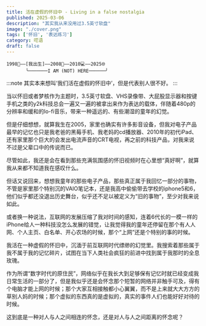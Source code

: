 ```yaml
---
title: 活在虚假的怀旧中 - Living in a false nostalgia
published: 2025-03-06
description: "其实我从来没用过3.5英寸软盘"
image: "./cover.png"
tags: ['怀旧', '表达练习']
category: 呓语
draft: false
---
```


```
1998📼——[我出生]——2008📱——2010💻——2025🌐  
       ╰───────I AM (NOT) HERE──────╯  
```

:::note
其实本来想叫‘我们活在虚假的怀旧中’，但是代表别人很不好。
:::

当以怀旧或者梦核作为主题时，3.5英寸软盘、VHS录像带、大屁股显示器和按键手机之类的y2k科技总会一遍又一遍的被拿出来作为表达的载体，伴随着480p的分辨率和缓和的lo-fi音乐，带来一种遥远的、有些潮湿的童年的幻觉。

但是仔细想想，就算我生在2005，家里也确实有许多影音设备，但我对电子产品最早的记忆也只是我老爸的黑莓手机、我老妈的cd播放器、2010年的初代iPad、还有家里那个巨大的会发出电流声音的CRT电视，再之前的科技产品，对我来说不过是父辈口中的传说而已。

尽管如此，我还是会在看到那些充满氛围感的怀旧视频时在心里想“真好啊”，就算我从来都不知道我在感叹什么。

但话又说回来，想想我童年的那些电子产品，那些真正属于我回忆一部分的事物，不管是家里那个特别沉的VAIO笔记本，还是我高中偷偷带去学校的iphone5和6，他们似乎都还没退出历史舞台，似乎还不足以被定义为“旧的事物”，至少对我来说如此。

或者换一种说法，互联网的发展压缩了我对时间的感知，连着6代长的一模一样的iPhone给人一种科技没怎么发展的错觉，让我觉得我的童年还停留在那个有人人网、个人主页、白名单、开心农场的时候，那个“上网”还是个特别的事的时候。

我活在一种虚假的怀旧中，沉湎于前互联网时代缥缈的幻觉里。我搜索着那些属于我不属于我的记忆碎片，试图在当下人类社会疯狂的前进中找到属于我那时的全息玫瑰。

作为所谓“数字时代的原住民”，网络似乎在我长大到足够保有记忆时就已经变成我日常生活的一部分了，但是我似乎还是会怀念那个短暂的网络并非触手可及，得有个电脑才能上网的时候；那个大家互相接触都小心翼翼，而不是上来就大大方方的草别人妈的时候；那个虚拟的东西真的是虚拟的，真实的事件人们也能好好对待的时候。

这到底是一种对人与人之间相连的怀念，还是对人与人之间距离的怀念呢？
